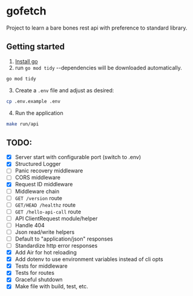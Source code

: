# gofetch

Project to learn a bare bones rest api with preference to standard library.

## Getting started

1. [Install go](https://go.dev/doc/install)
2. run `go mod tidy` --dependencies will be downloaded automatically.

```sh
go mod tidy
```
3. Create a `.env` file and adjust as desired:

```sh
cp .env.example .env
```

4. Run the application

```sh
make run/api
```

## TODO:

- [x] Server start with configurable port (switch to .env)
- [x] Structured Logger
- [ ] Panic recovery middleware
- [ ] CORS middleware
- [x] Request ID middleware
- [ ] Middleware chain
- [ ] `GET /version` route
- [ ] `GET/HEAD /healthz` route
- [ ] `GET /hello-api-call` route
- [ ] API ClientRequest module/helper
- [ ] Handle 404
- [ ] Json read/write helpers
- [ ] Default to "application/json" responses
- [ ] Standardize http error responses
- [x] Add Air for hot reloading
- [x] Add dotenv to use environment variables instead of cli opts
- [x] Tests for middleware
- [x] Tests for routes
- [x] Graceful shutdown
- [x] Make file with build, test, etc.
